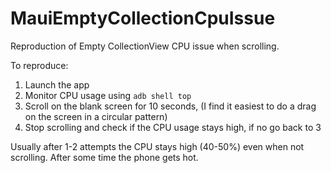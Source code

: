 # MauiEmptyCollectionCpuIssue
Reproduction of Empty CollectionView CPU issue when scrolling.

To reproduce:
1. Launch the app
2. Monitor CPU usage using `adb shell top`
3. Scroll on the blank screen for 10 seconds, (I find it easiest to do a drag on the screen in a circular pattern)
4. Stop scrolling and check if the CPU usage stays high, if no go back to 3

Usually after 1-2 attempts the CPU stays high (40-50%) even when not scrolling. After some time the phone gets hot.
